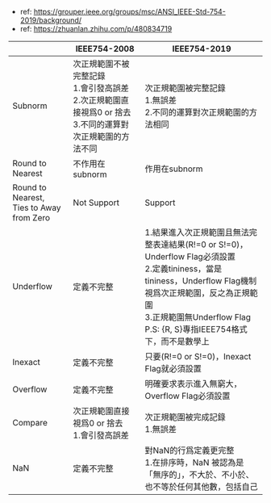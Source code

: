 - ref: https://grouper.ieee.org/groups/msc/ANSI_IEEE-Std-754-2019/background/
- ref: https://zhuanlan.zhihu.com/p/480834719

|                                             | IEEE754-2008                                                        | IEEE754-2019                                                                                                                                                                |
| ------------------------------------------- | ------------------------------------------------------------------- | --------------------------------------------------------------------------------------------------------------------------------------------------------------------------- |
| Subnorm                                     | 次正規範圍不被完整記錄<br>1.會引發高誤差<br>2.次正規範圍直接視爲0 or 捨去<br>3.不同的運算對次正規範圍的方法不同 | 次正規範圍被完整記錄<br>1.無誤差<br>2.不同的運算對次正規範圍的方法相同                                                                                                                                   |
| Round to Nearest                            | 不作用在subnorm                                                         | 作用在subnorm                                                                                                                                                                  |
| Round to Nearest,<br>Ties to Away from Zero | Not Support                                                         | Support                                                                                                                                                                     |
| Underflow                                   | 定義不完整                                                               | 1.結果進入次正規範圍且無法完整表達結果(R!=0 or S!=0)，Underflow Flag必須設置<br>2.定義tininess，當是tininess，Underflow Flag機制視爲次正規範圍，反之為正規範圍<br>3.正規範圍無Underflow Flag<br>P.S: {R, S}專指IEEE754格式下，而不是數學上 |
| Inexact                                     | 定義不完整                                                               | 只要(R!=0 or S!=0)，Inexact Flag就必須設置                                                                                                                                          |
| Overflow                                    | 定義不完整                                                               | 明確要求表示進入無窮大，Overflow Flag必須設置                                                                                                                                               |
| Compare                                     | 次正規範圍直接視爲0 or 捨去<br>1.會引發高誤差                                        | 次正規範圍被完成記錄<br>1.無誤差<br>                                                                                                                                                     |
| NaN                                         | 定義不完整                                                               | 對NaN的行爲定義更完整<br>1.在排序時，NaN 被認為是「無序的」，不大於、不小於、也不等於任何其他數，包括自己                                                                                                                 |
